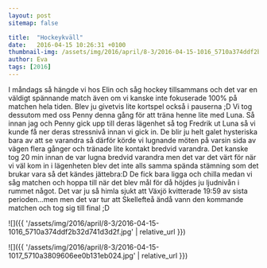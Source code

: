 ```yaml
---
layout: post
sitemap: false

title:  "Hockeykväll"
date:   2016-04-15 10:26:31 +0100
thumbnail-img: /assets/img/2016/april/8-3/2016-04-15-1016_5710a374ddf2b32d741d3d2f.jpg
author: Eva
tags: [2016]
---
```


I måndags så hängde vi hos Elin och såg hockey tillsammans och det var en väldigt spännande match även om vi kanske inte fokuserade 100% på matchen hela tiden. Blev ju givetvis lite kortspel också i pauserna ;D Vi tog dessutom med oss Penny denna gång för att träna henne lite med Luna. Så innan jag och Penny gick upp till deras lägenhet så tog Fredrik ut Luna så vi kunde få ner deras stressnivå innan vi gick in. De blir ju helt galet hysteriska bara av att se varandra så därför körde vi lugnande möten på varsin sida av vägen flera gånger och tränade lite kontakt bredvid varandra. Det kanske tog 20 min innan de var lugna bredvid varandra men det var det värt för när vi väl kom in i lägenheten blev det inte alls samma spända stämning som det brukar vara så det kändes jättebra:D De fick bara ligga och chilla medan vi såg matchen och hoppa till när det blev mål för då höjdes ju ljudnivån i rummet något. Det var ju så himla sjukt att Växjö kvitterade 19:59 av sista perioden...men men det var tur att Skellefteå ändå vann den kommande matchen och tog sig till final ;D

![]({{ '/assets/img/2016/april/8-3/2016-04-15-1016_5710a374ddf2b32d741d3d2f.jpg'  | relative_url }})

![]({{ '/assets/img/2016/april/8-3/2016-04-15-1017_5710a3809606ee0b131eb024.jpg'  | relative_url }})


